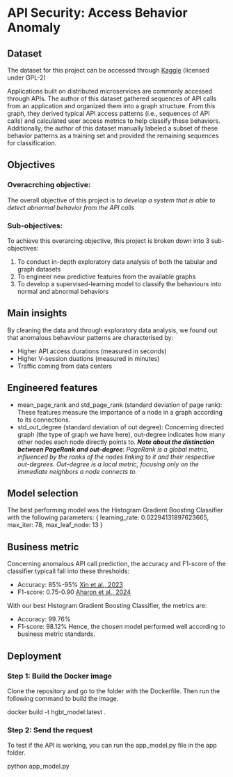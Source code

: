 # API Security: Access Behavior Anomaly
## Dataset
The dataset for this project can be accessed through [Kaggle](https://www.kaggle.com/datasets/tangodelta/api-access-behaviour-anomaly-dataset?resource=download) (licensed under GPL-2)

Applications built on distributed microservices are commonly accessed through APIs. The author of this dataset gathered sequences of API calls from an application and organized them into a graph structure. From this graph, they derived typical API access patterns (i.e., sequences of API calls) and calculated user access metrics to help classify these behaviors. Additionally, the author of this dataset manually labeled a subset of these behavior patterns as a training set and provided the remaining sequences for classification.


## Objectives
### Overacrching objective:
The overall objective of this project is *to develop a system that is able to detect abnormal behavior from the API calls*
### Sub-objectives:
To achieve this overarcing objective, this project is broken down into 3 sub-objectives:
1. To conduct in-depth exploratory data analysis of both the tabular and graph datasets
2. To engineer new predictive features from the available graphs
3. To develop a supervised-learning model to classify the behaviours into normal and abnormal behaviors

## Main insights
By cleaning the data and through exploratory data analysis, we found out that anomalous behavviour patterns are characterised by:
- Higher API access durations (measured in seconds)
- Higher V-session duations (measured in minutes)
- Traffic coming from data centers

## Engineered features
- mean_page_rank and std_page_rank (standard deviation of page rank): These features measure the importance of a node in a graph according to its connections.
- std_out_degree (standard deviation of out degree): Concerning directed graph (the type of graph we have here), out-degree indicates how many other nodes each node directly points to.
***Note about the distinction between PageRank and out-degree***: *PageRank is a global metric, influenced by the ranks of the nodes linking to it and their respective out-degrees. Out-degree is a local metric, focusing only on the immediate neighbors a node connects to.*

## Model selection
The best performing model was the Histogram Gradient Boosting Classifier with the following parameters:
{
    learning_rate: 0.02294131897623665,
    max_iter: 78,
    max_leaf_node: 13
}

## Business metric
Concerning anomalous API call prediction, the accuracy and F1-score of the classifier typicall fall into these thresholds:
- Accuracy: 85%-95% [Xin et al., 2023](https://journalofcloudcomputing.springeropen.com/articles/10.1186/s13677-022-00383-6?)
- F1-score: 0.75-0.90 [Aharon et al., 2024](https://arxiv.org/html/2405.11247v1?)


With our best Histogram Gradient Boosting Classifier, the metrics are:
- Accuracy: 99.76%
- F1-score: 98.12%
Hence, the chosen model performed well according to business metric standards.


## Deployment
### Step 1: Build the Docker image
Clone the repository and go to the folder with the Dockerfile. Then run the following command to build the image.

docker build -t hgbt_model:latest .

### Step 2: Send the request
To test if the API is working, you can run the app_model.py file in the app folder.

python app_model.py